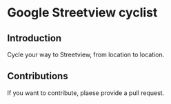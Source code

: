 # Google Streetview cyclist

## Introduction

Cycle your way to Streetview, from location to location. 

## Contributions

If you want to contribute, plaese provide a pull request.
